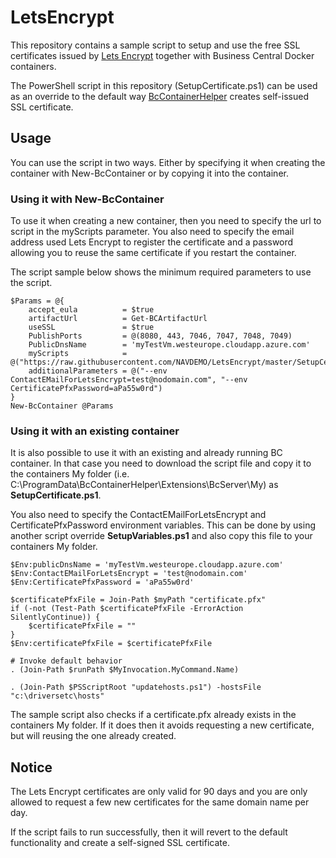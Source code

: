 # LetsEncrypt

This repository contains a sample script to setup and use the free SSL certificates issued by [Lets Encrypt](https://letsencrypt.org/) together with Business Central Docker containers.

The PowerShell script in this repository (SetupCertificate.ps1) can be used as an override to the default way [BcContainerHelper](https://github.com/microsoft/navcontainerhelper) creates self-issued SSL certificate.

## Usage

You can use the script in two ways. Either by specifying it when creating the container with New-BcContainer or by copying it into the container.

### Using it with New-BcContainer

To use it when creating a new container, then you need to specify the url to script in the myScripts parameter. 
You also need to specify the email address used Lets Encrypt to register the certificate and a password allowing you to reuse the same certificate if you restart the container.

The script sample below shows the minimum required parameters to use the script.

    $Params = @{
        accept_eula          = $true
        artifactUrl          = Get-BCArtifactUrl
        useSSL               = $true
        PublishPorts         = @(8080, 443, 7046, 7047, 7048, 7049)
        PublicDnsName        = 'myTestVm.westeurope.cloudapp.azure.com'
        myScripts            = @("https://raw.githubusercontent.com/NAVDEMO/LetsEncrypt/master/SetupCertificate.ps1")
        additionalParameters = @("--env ContactEMailForLetsEncrypt=test@nodomain.com", "--env CertificatePfxPassword=aPa55w0rd")
    }
    New-BcContainer @Params

### Using it with an existing container

It is also possible to use it with an existing and already running BC container. In that case you need to download the script file and copy it to the containers My folder (i.e. C:\ProgramData\BcContainerHelper\Extensions\BcServer\My) as **SetupCertificate.ps1**.

You also need to specify the ContactEMailForLetsEncrypt and CertificatePfxPassword environment variables. This can be done by using another script override **SetupVariables.ps1** and also copy this file to your containers My folder.

    $Env:publicDnsName = 'myTestVm.westeurope.cloudapp.azure.com'
    $Env:ContactEMailForLetsEncrypt = 'test@nodomain.com'
    $Env:CertificatePfxPassword = 'aPa55w0rd'

    $certificatePfxFile = Join-Path $myPath "certificate.pfx"
    if (-not (Test-Path $certificatePfxFile -ErrorAction SilentlyContinue)) {
        $certificatePfxFile = ""
    }
    $Env:certificatePfxFile = $certificatePfxFile

    # Invoke default behavior
    . (Join-Path $runPath $MyInvocation.MyCommand.Name)

    . (Join-Path $PSScriptRoot "updatehosts.ps1") -hostsFile "c:\driversetc\hosts"

The sample script also checks if a certificate.pfx already exists in the containers My folder. If it does then it avoids requesting a new certificate, but will reusing the one already created.

## Notice

The Lets Encrypt certificates are only valid for 90 days and you are only allowed to request a few new certificates for the same domain name per day.

If the script fails to run successfully, then it will revert to the default functionality and create a self-signed SSL certificate.
